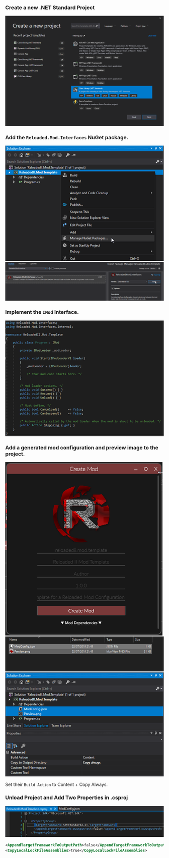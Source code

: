### Create a new .NET Standard Project

![Creating .NET Standard Solution](./Images/ProjectFromScratch1.png)

### Add the `Reloaded.Mod.Interfaces` NuGet package.

![Reloaded Mod Interfaces](./Images/ProjectFromScratch2.png)
![Reloaded Mod Interfaces](./Images/ProjectFromScratch3.png)

### Implement the `IMod` Interface.

![IMod Interface](./Images/ProjectFromScratch4.png)

### Add a generated mod configuration and preview image to the project.

![Generated Mod Configuration](./Images/ProjectFromScratch5.png)
![Generated Mod Configuration](./Images/ProjectFromScratch6.png)
![Generated Mod Configuration](./Images/ProjectFromScratch7.png)

Set their `Build Action` to Content + Copy Always.

### Unload Project and Add Two Properties in .csproj

![Generated Mod Configuration](./Images/ProjectFromScratch8.png)

```xml
<AppendTargetFrameworkToOutputPath>false</AppendTargetFrameworkToOutputPath>
<CopyLocalLockFileAssemblies>true</CopyLocalLockFileAssemblies>
```

